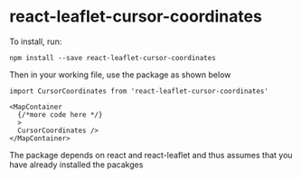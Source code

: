 # react-leaflet-cursor-coordinates

To install, run:
```
npm install --save react-leaflet-cursor-coordinates
```

Then in your working file, use the package as shown below
```
import CursorCoordinates from 'react-leaflet-cursor-coordinates'

<MapContainer
  {/*more code here */}
  > 
  CursorCoordinates /> 
</MapContainer>
```

The package depends on react and react-leaflet and thus assumes that you have already installed the pacakges
